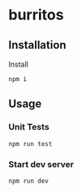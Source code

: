 # burritos

## Installation

Install

`npm i`

## Usage
### Unit Tests

`npm run test`

### Start dev server

`npm run dev`